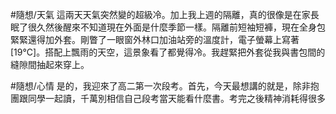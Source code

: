 #隨想/天氣 這兩天天氣突然變的超級冷。加上我上週的隔離，真的很像是在家長眠了很久然後醒來不知道現在外面是什麼季節一樣。隔離前短袖短褲，現在全身包緊緊還得加外套。剛瞥了一眼窗外林口加油站旁的溫度計，電子螢幕上寫著[19°C]。搭配上飄雨的天空，這景象看了都覺得冷。我趕緊把外套從我與書包間的縫隙間抽起來穿上。

#隨想/心情 是的，我迎來了高二第一次段考。首先，今天最想講的就是，除非抱團跟同學一起讀，千萬別相信自己段考當天能看什麼書。考完之後精神消耗得很多